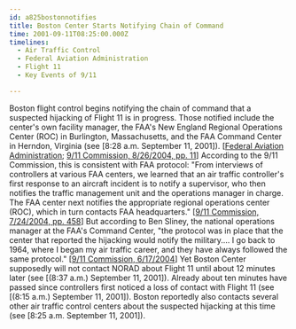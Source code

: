 ```yaml
---
id: a825bostonnotifies
title: Boston Center Starts Notifying Chain of Command
time: 2001-09-11T08:25:00.000Z
timelines:
  - Air Traffic Control
  - Federal Aviation Administration
  - Flight 11
  - Key Events of 9/11

---
```


Boston flight control begins notifying the chain of command that a suspected hijacking of Flight 11 is in progress. Those notified include the center's own facility manager, the FAA's New England Regional Operations Center (ROC) in Burlington, Massachusetts, and the FAA Command Center in Herndon, Virginia (see [8:28 a.m. September 11, 2001]). [[Federal Aviation Administration][1]; [9/11 Commission, 8/26/2004, pp. 11][2]] According to the 9/11 Commission, this is consistent with FAA protocol: "From interviews of controllers at various FAA centers, we learned that an air traffic controller's first response to an aircraft incident is to notify a supervisor, who then notifies the traffic management unit and the operations manager in charge. The FAA center next notifies the appropriate regional operations center (ROC), which in turn contacts FAA headquarters." [[9/11 Commission, 7/24/2004, pp. 458][3]] But according to Ben Sliney, the national operations manager at the FAA's Command Center, "the protocol was in place that the center that reported the hijacking would notify the military.&hellip; I go back to 1964, where I began my air traffic career, and they have always followed the same protocol." [[9/11 Commission, 6/17/2004][4]] Yet Boston Center supposedly will not contact NORAD about Flight 11 until about 12 minutes later (see [(8:37 a.m.) September 11, 2001]). Already about ten minutes have passed since controllers first noticed a loss of contact with Flight 11 (see [(8:15 a.m.) September 11, 2001]). Boston reportedly also contacts several other air traffic control centers about the suspected hijacking at this time (see [8:25 a.m. September 11, 2001]).

[1]: https://nsarchive2.gwu.edu//NSAEBB/NSAEBB165/faa7.pdf
[2]: https://www.hsdl.org/?view&did=484625
[3]: https://web.archive.org/web/20041020144854/http://www.decloah.com/mirrors/9-11/911_Report.txt
[4]: https://www.9-11commission.gov/archive/hearing12/9-11Commission_Hearing_2004-06-17.htm
